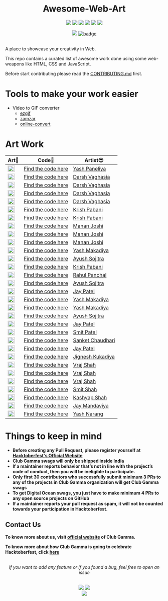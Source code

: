 <h1 align="center">Awesome-Web-Art</h1>
<div align="center">  
<a href="https://github.com/clubgamma/Awesome-Web-Art/stargazers"><img src="https://img.shields.io/github/stars/clubgamma/Awesome-Web-Art?style=flat"/></a>
<a href="https://github.com/clubgamma/Awesome-Web-Art/network/members"><img src="https://img.shields.io/github/forks/clubgamma/Awesome-Web-Art?style=flat"/></a>
<a href="https://github.com/clubgamma/Awesome-Web-Art/pulls"><img src="https://img.shields.io/github/issues-pr/clubgamma/Awesome-Web-Art?style=flat?color=yellow"/></a>
<a href="https://github.com/clubgamma/Awesome-Web-Art/issues"><img src="https://img.shields.io/github/issues/clubgamma/Awesome-Web-Art?style=flat"/></a>
<a href="https://github.com/clubgamma/Awesome-Web-Art/graphs/contributors"><img src="https://img.shields.io/github/contributors/clubgamma/Awesome-Web-Art?color=orange"/></a>
<a href="https://github.com/clubgamma/Awesome-Flutter-Art/blob/master/LICENSE"><img src="https://img.shields.io/github/license/clubgamma/Awesome-Web-Art?color=1abc9c"/></a>
<br>
  
[![](https://img.shields.io/badge/Club_Gamma-Code_of_conduct-%23FF0000.svg?&style=flat&logoColor=white&color=red)](https://clubgamma.github.io/code-of-conduct/)
[![badge](https://img.shields.io/endpoint?url=https://gist.githubusercontent.com/rudrabarad/5f367b75ae6ff53bb868f3d56567b1df/raw/discord.json)](https://discord.gg/kjnp6wU)
<br><br>
</div>

A place to showcase your creativity in Web.

This repo contains a curated list of awesome work done using some web-weapons like HTML, CSS and JavaScript.

Before start contributing please read the [CONTRIBUTING.md](https://github.com/clubgamma/Awesome-Web-Art/blob/master/CONTRIBUTING.md) first.

# Tools to make your work easier

- Video to GIF converter
  - [ezgif](https://ezgif.com/video-to-gif)
  - [zamzar](https://www.zamzar.com/convert/mp4-to-gif/)
  - [online-convert](https://image.online-convert.com/convert/mp4-to-gif)

# Art Work

| Art💖 | Code📃 | Artist😎 |
|---|---|---|
| <img src="https://github.com/clubgamma/Awesome-Web-Art/blob/master/yashpaneliya/developer.gif" width=80% height=70%> | [Find the code here](https://github.com/clubgamma/Awesome-Web-Art/tree/master/yashpaneliya) | [Yash Paneliya](https://github.com/yashpaneliya) |
| <img src="https://user-images.githubusercontent.com/61018483/94776026-90afde80-03de-11eb-99f2-03158475dc0f.gif" width=80% height=70%> | [Find the code here](https://github.com/darshvaghasia12/Awesome-Web-Art/blob/master/darshvaghasia12/FrameAnimation.html) | [Darsh Vaghasia](https://github.com/darshvaghasia12) |
| <img src="https://user-images.githubusercontent.com/61018483/94801073-23627480-0403-11eb-9b13-55dfe96ecae7.gif" width=80% height=70%> | [Find the code here](https://github.com/darshvaghasia12/Awesome-Web-Art/blob/master/darshvaghasia12/Cascading%20Solar%20System%20Animation.html) | [Darsh Vaghasia](https://github.com/darshvaghasia12) |
| <img src="https://user-images.githubusercontent.com/61018483/94798493-4a1eac00-03ff-11eb-8ba9-2bda80f58ffd.gif" width=80% height=70%> | [Find the code here](https://github.com/darshvaghasia12/Awesome-Web-Art/blob/master/darshvaghasia12/Dragon-Loading-Animation) | [Darsh Vaghasia](https://github.com/darshvaghasia12) |
| <img src="https://user-images.githubusercontent.com/61018483/94797409-af719d80-03fd-11eb-9628-9279d33d86dc.gif" width=80% height=70%> | [Find the code here](https://github.com/darshvaghasia12/Awesome-Web-Art/blob/master/darshvaghasia12/index2.html) | [Darsh Vaghasia](https://github.com/darshvaghasia12) |
| <img src="https://user-images.githubusercontent.com/58872848/94771184-475a9180-03d4-11eb-8aa8-6b0c167fc4c9.jpg" width=80% height=70%> | [Find the code here](https://github.com/krish-pabani/Awesome-Web-Art/blob/master/krish-pabani/animation4.html) | [Krish Pabani](https://github.com/krish-pabani) |
| <img src="https://user-images.githubusercontent.com/58872848/94772145-9dc8cf80-03d6-11eb-90fc-8c3507ce5d42.gif" width=80% height=70%> | [Find the code here](https://github.com/krish-pabani/Awesome-Web-Art/blob/master/krish-pabani/animation1.html) | [Krish Pabani](https://github.com/krish-pabani) |
| <img src="https://user-images.githubusercontent.com/53337926/94776372-41b67900-03df-11eb-8f26-41ae66edddab.gif" width=80% height=70%> | [Find the code here](https://github.com/MananJoshimj/Awesome-Web-Art/blob/MananJoshimj-3D-Animation-1/MananJoshimj/3D%20Animation.html) | [Manan Joshi](https://github.com/MananJoshimj) |
| <img src="https://user-images.githubusercontent.com/53337926/94844869-7efd2400-043c-11eb-8616-e25e217793f1.gif" width=80% height=70%> | [Find the code here](https://github.com/MananJoshimj/Awesome-Web-Art/blob/MananJoshimj-3D-Animation-1/MananJoshimj/Animation3) | [Manan Joshi](https://github.com/MananJoshimj) |
| <img src="https://user-images.githubusercontent.com/53337926/94843773-cc789180-043a-11eb-866d-288fda228a2e.gif" width=80% height=70%> | [Find the code here](https://github.com/MananJoshimj/Awesome-Web-Art/blob/MananJoshimj-3D-Animation-1/MananJoshimj/Animation2.html) | [Manan Joshi](https://github.com/MananJoshimj) |
| <img src="https://user-images.githubusercontent.com/42127477/94778156-4df00580-03e2-11eb-8885-781e413a9213.gif" width=80% height=70%> | [Find the code here](https://github.com/YashMakadiya123/Awesome-Web-Art/blob/YashMakadiya123-3D_Animation_revolve/YashMakadiya123/3D-Animation_revolve.html) | [Yash Makadiya](https://github.com/YashMakadiya123) |
| <img src="https://user-images.githubusercontent.com/63587007/94774663-fe0e4000-03db-11eb-87bc-c1c10b0c593d.gif" width=80% height=70%> | [Find the code here](https://github.com/AyushSojitra/Awesome-Web-Art/blob/master/AyushSojitra/Share_button.html) | [Ayush Sojitra](https://github.com/AyushSojitra) |
| <img src="https://user-images.githubusercontent.com/58872848/94772665-c0a7b380-03d7-11eb-8700-661504d62ef6.gif" width=80% height=70%> | [Find the code here](https://github.com/krish-pabani/Awesome-Web-Art/blob/master/krish-pabani/animation2.html) | [Krish Pabani](https://github.com/krish-pabani) |
| <img src="iamrahulpanchal/resources/images/screencapture.png" width=80% height=auto> | [Find the code here](https://github.com/iamrahulpanchal/tech-summit-conference-demo-website) | [Rahul Panchal](https://github.com/iamrahulpanchal) |
| <img src="https://user-images.githubusercontent.com/63587007/94777672-788d8e80-03e1-11eb-9ce7-a16cc6563d00.gif" width=80% height=70%> | [Find the code here](https://github.com/AyushSojitra/Awesome-Web-Art/blob/master/AyushSojitra/second_animation) | [Ayush Sojitra](https://github.com/AyushSojitra) |
| <img src="https://github.com/imjp19/Awesome-Web-Art/blob/master/imjp19/ezgif.com-gif-maker%20(1).gif" width=80% height=70%> | [Find the code here](https://github.com/imjp19/Awesome-Web-Art/blob/master/imjp19/index.html) | [Jay Patel](https://github.com/imjp19) |
| <img src="https://user-images.githubusercontent.com/42127477/94799447-bfd74780-0400-11eb-9284-2cbbd22d23be.gif" width=80% height=70%> | [Find the code here](https://github.com/YashMakadiya123/Awesome-Web-Art/blob/YashMakadiya123-3D_Animation_cube/YashMakadiya123/3D-Animation_cube.html) | [Yash Makadiya](https://github.com/YashMakadiya123) |
| <img src="https://user-images.githubusercontent.com/42127477/94800086-bc908b80-0401-11eb-9726-4f3c361a7364.gif" width=80% height=70%> | [Find the code here](https://github.com/YashMakadiya123/Awesome-Web-Art/blob/YashMakadiya123-3D-Animation_cubeslider/YashMakadiya123/3D-Animation_cubeslider.html) | [Yash Makadiya](https://github.com/YashMakadiya123) |
| <img src="https://user-images.githubusercontent.com/63587007/94796454-72f17200-03fc-11eb-9002-bd70b82242f5.gif" width=80% height=70%> | [Find the code here](https://github.com/AyushSojitra/Awesome-Web-Art/blob/master/AyushSojitra/search_button_animated.html) | [Ayush Sojitra](https://github.com/AyushSojitra) |
| <img src="https://github.com/imjp19/Awesome-Web-Art/blob/master/imjp19/ezgif.com-gif-maker.gif" width=80% height=70%> | [Find the code here](https://github.com/imjp19/Awesome-Web-Art/blob/master/imjp19/login-signup-animation.html) | [Jay Patel](https://github.com/imjp19) |
| <img src="https://github.com/smit4297/Awesome-Web-Art/blob/master/smit4297/smit4297.gif" width=80% height=70%> | [Find the code here](https://github.com/smit4297/Awesome-Web-Art/blob/master/smit4297/index.html) | [Smit Patel](https://github.com/smit4297) |
| <img src="https://github.com/sanketchaudhari10/Awesome-Web-Art/blob/master/sanketchaudhari10/animationpagegif.gif" width=80% height=70%> | [Find the code here](https://github.com/sanketchaudhari10/Awesome-Web-Art/blob/master/sanketchaudhari10/animationpage.html) | [Sanket Chaudhari](https://github.com/sanketchaudhari10) |
| <img src="https://github.com/imjp19/Awesome-Web-Art/blob/master/imjp19/ezgif.com-gif-maker%20(2).gif" width=80% height=70%> | [Find the code here](https://github.com/imjp19/Awesome-Web-Art/blob/master/imjp19/button-hover.html.html) | [Jay Patel](https://github.com/imjp19) |
| <img src="https://github.com/jerry2501/Awesome-Web-Art/blob/master/jerry2501/jerry2501.gif" width=80% height=70%> | [Find the code here](https://github.com/jerry2501/Awesome-Web-Art/blob/master/jerry2501/index.html) | [Jignesh Kukadiya](https://github.com/jerry2501) |
| <img src="https://github.com/thevrajshah/Awesome-Web-Art/blob/master/thevrajshah/Accordian.gif" width=80% height=70%>                 | [Find the code here](https://github.com/thevrajshah/Awesome-Web-Art/blob/master/thevrajshah/Accordian.html)                                                        | [Vraj Shah](https://github.com/thevrajshah)          |
| <img src="https://github.com/thevrajshah/Awesome-Web-Art/blob/master/thevrajshah/Glitch.gif" width=80% height=70%>                 | [Find the code here](https://github.com/thevrajshah/Awesome-Web-Art/blob/master/thevrajshah/Glitch.html)                                                        | [Vraj Shah](https://github.com/thevrajshah)          |
| <img src="https://github.com/thevrajshah/Awesome-Web-Art/blob/master/thevrajshah/Name.gif" width=80% height=70%>                 | [Find the code here](https://github.com/thevrajshah/Awesome-Web-Art/blob/master/thevrajshah/Name.html)                                                        | [Vraj Shah](https://github.com/thevrajshah)          |
| <img src="https://user-images.githubusercontent.com/59108190/94911376-aba84e80-04c3-11eb-9695-a1f9fac8a9d6.gif" width=80% height=70%> | [Find the code here](https://github.com/SmitShah090/Awesome-Web-Art/tree/master/SmitShah090/Music%20Player) | [Smit Shah](https://github.com/SmitShah090) |
| <img src="https://github.com/kashyap-shah/Awesome-Web-Art/blob/master/kashyap-shah/loading-animation/Loading_Animation.gif" width=80% height=70%> | [Find the code here](https://github.com/kashyap-shah/Awesome-Web-Art/blob/master/kashyap-shah/loading-animation/animation.html) | [Kashyap Shah](https://github.com/kashyap-shah) |
| <img src="https://user-images.githubusercontent.com/61206322/94914206-35f2b180-04c8-11eb-8b39-d8a63f79358a.gif" width=80% height=70%> | [Find the code here](https://github.com/JayMandaviya/Awesome-Web-Art/blob/master/JayMandaviya/button.html) | [Jay Mandaviya](https://github.com/JayMandaviya) |
| <img src="https://github.com/YASH4801/Awesome-Web-Art/blob/master/Yash%20Narang/day-night.gif" width=80% height=90%> | [Find the code here](https://github.com/YASH4801/Awesome-Web-Art/blob/master/Yash%20Narang/animo.html) | [Yash Narang](https://github.com/YASH4801) |



# Things to keep in mind

- **Before creating any Pull Request, please register yourself at [Hacktoberfest's Official Website](https://hacktoberfest.digitalocean.com/)**
- **Club Gamma swags will only be shipped inside India**
- **If a maintainer reports behavior that’s not in line with the project’s code of conduct, then you will be ineligible to participate.**
- **Only first 30 contributors who successfully submit minimum 3 PRs to any of the projects in Club Gamma organization will get Club Gamma swags**
- **To get Digital Ocean swags, you just have to make minimum 4 PRs to any open source projects on GitHub**
- **If a maintainer reports your pull request as spam, it will not be counted towards your participation in Hacktoberfest.**

## Contact Us

**To know more about us, visit [official website](https://clubgamma.github.io/) of Club Gamma.**

**To know more about how Club Gamma is going to celebrate Hacktoberfest, click [here](https://clubgamma.github.io/hacktoberfest/)**

<br>
<div align="center">  
<i>If you want to add any feature or if you found a bug, feel free to open an issue</i><br><br>

![](https://img.shields.io/badge/Star-If_Liked-%23FF0000.svg?&style=flat&logoColor=white&color=white)
![](https://img.shields.io/badge/Fork-If_you_found_interesting-%23FF0000.svg?&style=flat&logoColor=white&color=white)<br>
<a href="https://github.com/clubgamma/Awesome-Web-Art/issues/new"><img src="https://img.shields.io/badge/Query-Ask_Us_Anything-blue"/></a><br>
<br>

</div>
